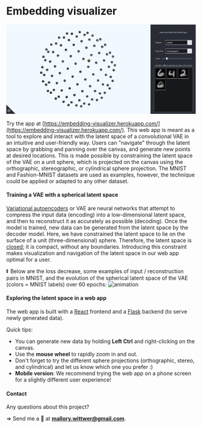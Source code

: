 # Embedding visualizer

![screenshot](https://github.com/MalloryWittwer/embedding-visualizer/blob/master/screenshots/screenshot.png?raw=true)

Try the app at [https://embedding-visualizer.herokuapp.com/](https://embedding-visualizer.herokuapp.com/). This web app is meant as a tool to explore and interact with the latent space of a convolutional VAE in an intuitive and user-friendly way. Users can "navigate" through the latent space by grabbing and panning over the canvas, and generate new points at desired locations. This is made possible by constraining the latent space of the VAE on a unit sphere, which is projected on the canvas using the orthographic, stereographic, or cylindrical sphere projection. The MNIST and Fashion-MNIST datasets are used as examples, however, the technique could be applied or adapted to any other dataset.

#### Training a VAE with a spherical latent space

[Variational autoencoders](https://en.wikipedia.org/wiki/Variational_autoencoder) or VAE are neural networks that attempt to compress the input data (encoding) into a low-dimensional latent space, and then to reconstruct it as accurately as possible (decoding). Once the model is trained, new data can be generated from the latent space by the decoder model. Here, we have constrained the latent space to lie on the surface of a unit (three-dimensional) sphere. Therefore, the latent space is [closed](https://en.wikipedia.org/wiki/Surface_(topology)#Closed_surfaces); it is compact, without any boundaries. Introducing this constraint makes visualization and navigation of the latent space in our web app optimal for a user.

⏬ Below are the loss decrease, some examples of input / reconstruction pairs in MNIST, and the evolution of the spherical latent space of the VAE (colors = MNIST labels) over 60 epochs:
![animation](https://github.com/MalloryWittwer/embedding-visualizer/blob/master/screenshots/anim_autoencoder.gif?raw=true)

#### Exploring the latent space in a web app

The web app is built with a [React](https://fr.reactjs.org/) frontend and a [Flask](https://flask.palletsprojects.com/en/2.0.x/) backend (to serve newly generated data).

Quick tips:
- You can generate new data by holding **Left Ctrl** and right-clicking on the canvas.
- Use the **mouse wheel** to rapidly zoom in and out. 
- Don't forget to try the different sphere projections (orthographic, stereo, and cylindrical) and let us know which one you prefer :)
- **Mobile version**: We recommend trying the web app on a phone screen for a slightly different user experience! 

#### Contact

Any questions about this project?

=> Send me a 📧 at **mallory.wittwer@gmail.com**.
